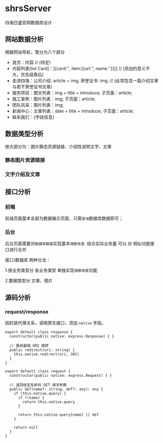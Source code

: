 # shrsServer
四海日盛官网数据库设计

## 网站数据分析
  根据网站导航，暂分为八个部分
+ 首页：内容 // (待定)
+ 内容列表[list Card]：[{card:'', item:[{url:'', name:''}]}]  // (添加的意义不大，优先级靠后)
+ 走进四海：公司介绍: article + img; 荣誉证书: img; // (此项包含一篇介绍文章与若干荣誉证书文章)
+ 服务项目：图文列表：img + title + introduce; 子页面：article;
+ 施工案例：图片列表：img; 子页面：article;
+ 团队风采：图片列表：img;
+ 新闻中心：文章列表：date + title + introduce; 子页面：article;
+ 联系我们：{字段信息}

## 数据类型分析
  绝大部分为：图片静态资源链接、介绍性说明文字、文章
### 静态图片资源链接


### 文字介绍及文章


## 接口分析
### 前端
  前端页面基本全部为数据展示页面，只需`查询`数据库数据即可；

### 后台
  后台页面需要对`数据库数据`实现基本`增删改查`.
  结合实际业务量 可以 对 相似功能接口进行合并
  
  接口/数据库 两种分法：

  1.按业务类型分
    各业务类型 单独实现`增删改查`功能

  2.数据类型分
    文章、图片

## 源码分析
### request/response
  因封装代理关系，调用原生接口，须加 `native` 字段。
  ````
  export default class response {
    constructor(public native: express.Response) { }

    // 服务器端 URI 跳转
    public redirect(uri: string) {
      this.native.redirect(uri, 301)
    }
  }

  export default class request {
    constructor(public native: express.Request) { }

    // 返回给定名称的 GET 请求参数
    public GET(name?: string, def?: any): any {
      if (this.native.query) {
        if (!name) {
          return this.native.query
        }

        return this.native.query[name] || def
      }

      return null
    }
  }
  ````  
